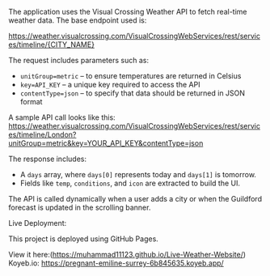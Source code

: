 The application uses the Visual Crossing Weather API to fetch real-time weather data. The base endpoint used is:

https://weather.visualcrossing.com/VisualCrossingWebServices/rest/services/timeline/{CITY_NAME}

The request includes parameters such as:
- `unitGroup=metric` – to ensure temperatures are returned in Celsius
- `key=API_KEY` – a unique key required to access the API
- `contentType=json` – to specify that data should be returned in JSON format

A sample API call looks like this:
https://weather.visualcrossing.com/VisualCrossingWebServices/rest/services/timeline/London?unitGroup=metric&key=YOUR_API_KEY&contentType=json

The response includes:
- A `days` array, where `days[0]` represents today and `days[1]` is tomorrow.
- Fields like `temp`, `conditions`, and `icon` are extracted to build the UI.

The API is called dynamically when a user adds a city or when the Guildford forecast is updated in the scrolling banner.

Live Deployment:

This project is deployed using GitHub Pages.

View it here:(https://muhammad11123.github.io/Live-Weather-Website/)
Koyeb.io: https://pregnant-emiline-surrey-6b845635.koyeb.app/ 